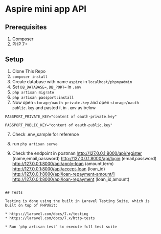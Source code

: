 

# Aspire mini app API

## Prerequisites

1. Composer 
2. PHP 7+


## Setup

1. Clone This Repo
2. `composer install`
3. Create database with name `aspire` in `localhost/phpmyadmin`
3. Set `DB_DATABASE=`, `DB_PORT=`  in `.env`
4. `php artisan migrate`
5. `php artisan passport:install`
6. Now open `storage/oauth-private.key` and open `storage/oauth-public.key` and pasted it in `.env` as below

`PASSPORT_PRIVATE_KEY="content of oauth-private.key"`

`PASSPORT_PUBLIC_KEY="content of oauth-public.key"`

7. Check .env_sample for reference
8. run `php artisan serve`

9. Check the endpoint in postman
 http://127.0.0.1:8000/api/register (name,email,password)
 http://127.0.0.1:8000/api/login (email,password)
 http://127.0.0.1:8000/api/apply-loan (amount,term)
 http://127.0.0.1:8000/api/accept-loan (loan_id)
 http://127.0.0.1:8000/api/loan-repayment-amount/1
 http://127.0.0.1:8000/api/loan-repayment (loan_id,amount)



```

## Tests

Testing is done using the built in Laravel Testing Suite, which is built on top of PHPUnit:

* https://laravel.com/docs/7.x/testing
* https://laravel.com/docs/7.x/http-tests

* Run `php artisan test` to execute full test suite


